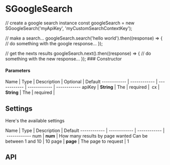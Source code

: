 # SGoogleSearch
// create a google search instance
const googleSearch &#x3D; new SGoogleSearch(&#x27;myApiKey&#x27;, &#x27;myCustomSearchContextKey&#x27;);

// make a search...
googleSearch.search(&#x27;hello world&#x27;).then((response) &#x3D;&gt; {
// do something with the google response...
});

// get the nexts results
googleSearch.next().then((response) &#x3D;&gt; {
// do something with the new response...
});
### Constructor

#### Parameters

Name | Type | Description | Optional | Default
------------ | ------------ | ------------ | ------------ | ------------
apiKey | **String** | The | required | 
cx | **String** | The | required | 

## Settings
Here&#x27;s the available settings

Name | Type | Description | Default
------------ | ------------ | ------------ | ------------
num | **num** | How many results by page wanted
Can be between 1 and 10 | 10
page | **page** | The page to request | 1
## API


